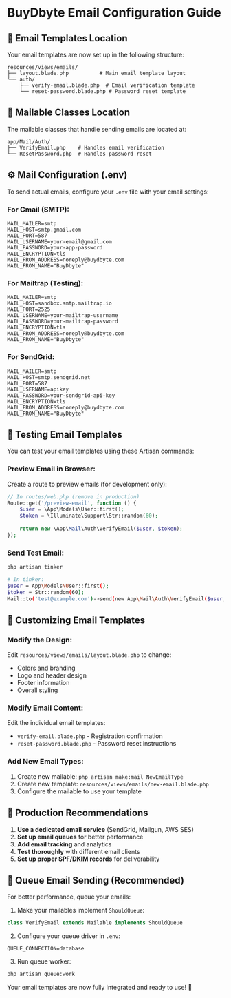 # BuyDbyte Email Configuration Guide

## 📧 Email Templates Location

Your email templates are now set up in the following structure:

```
resources/views/emails/
├── layout.blade.php          # Main email template layout
└── auth/
    ├── verify-email.blade.php  # Email verification template
    └── reset-password.blade.php # Password reset template
```

## 🎯 Mailable Classes Location

The mailable classes that handle sending emails are located at:

```
app/Mail/Auth/
├── VerifyEmail.php    # Handles email verification
└── ResetPassword.php  # Handles password reset
```

## ⚙️ Mail Configuration (.env)

To send actual emails, configure your `.env` file with your email settings:

### For Gmail (SMTP):
```env
MAIL_MAILER=smtp
MAIL_HOST=smtp.gmail.com
MAIL_PORT=587
MAIL_USERNAME=your-email@gmail.com
MAIL_PASSWORD=your-app-password
MAIL_ENCRYPTION=tls
MAIL_FROM_ADDRESS=noreply@buydbyte.com
MAIL_FROM_NAME="BuyDbyte"
```

### For Mailtrap (Testing):
```env
MAIL_MAILER=smtp
MAIL_HOST=sandbox.smtp.mailtrap.io
MAIL_PORT=2525
MAIL_USERNAME=your-mailtrap-username
MAIL_PASSWORD=your-mailtrap-password
MAIL_ENCRYPTION=tls
MAIL_FROM_ADDRESS=noreply@buydbyte.com
MAIL_FROM_NAME="BuyDbyte"
```

### For SendGrid:
```env
MAIL_MAILER=smtp
MAIL_HOST=smtp.sendgrid.net
MAIL_PORT=587
MAIL_USERNAME=apikey
MAIL_PASSWORD=your-sendgrid-api-key
MAIL_ENCRYPTION=tls
MAIL_FROM_ADDRESS=noreply@buydbyte.com
MAIL_FROM_NAME="BuyDbyte"
```

## 🧪 Testing Email Templates

You can test your email templates using these Artisan commands:

### Preview Email in Browser:
Create a route to preview emails (for development only):

```php
// In routes/web.php (remove in production)
Route::get('/preview-email', function () {
    $user = \App\Models\User::first();
    $token = \Illuminate\Support\Str::random(60);
    
    return new \App\Mail\Auth\VerifyEmail($user, $token);
});
```

### Send Test Email:
```bash
php artisan tinker

# In tinker:
$user = App\Models\User::first();
$token = Str::random(60);
Mail::to('test@example.com')->send(new App\Mail\Auth\VerifyEmail($user, $token));
```

## 🎨 Customizing Email Templates

### Modify the Design:
Edit `resources/views/emails/layout.blade.php` to change:
- Colors and branding
- Logo and header design  
- Footer information
- Overall styling

### Modify Email Content:
Edit the individual email templates:
- `verify-email.blade.php` - Registration confirmation
- `reset-password.blade.php` - Password reset instructions

### Add New Email Types:
1. Create new mailable: `php artisan make:mail NewEmailType`
2. Create new template: `resources/views/emails/new-email.blade.php`
3. Configure the mailable to use your template

## 🚀 Production Recommendations

1. **Use a dedicated email service** (SendGrid, Mailgun, AWS SES)
2. **Set up email queues** for better performance
3. **Add email tracking** and analytics
4. **Test thoroughly** with different email clients
5. **Set up proper SPF/DKIM records** for deliverability

## 🔄 Queue Email Sending (Recommended)

For better performance, queue your emails:

1. Make your mailables implement `ShouldQueue`:
```php
class VerifyEmail extends Mailable implements ShouldQueue
```

2. Configure your queue driver in `.env`:
```env
QUEUE_CONNECTION=database
```

3. Run queue worker:
```bash
php artisan queue:work
```

Your email templates are now fully integrated and ready to use! 🎉